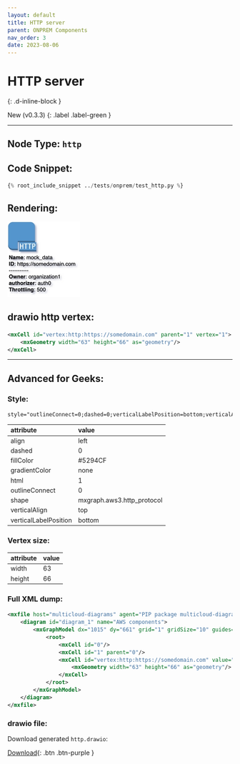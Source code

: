 ```yaml
---
layout: default
title: HTTP server
parent: ONPREM Components
nav_order: 3
date: 2023-08-06
---
```


# HTTP server
{: .d-inline-block }

New (v0.3.3)
{: .label .label-green }


---

## Node Type: ``http``

## Code Snippet:

```python
{% root_include_snippet ../tests/onprem/test_http.py %}
```

## Rendering:

![lambda](output/jpg/http.jpg)

## drawio http vertex:

```xml
<mxCell id="vertex:http:https://somedomain.com" parent="1" vertex="1">
    <mxGeometry width="63" height="66" as="geometry"/>
</mxCell>
```
---

## Advanced for Geeks:

### Style:
```html
style="outlineConnect=0;dashed=0;verticalLabelPosition=bottom;verticalAlign=top;align=left;html=1;shape=mxgraph.aws3.http_protocol;fillColor=#5294CF;gradientColor=none;"
```

| attribute | value |
|:----------|:------|
|align| left |
|dashed| 0 |
|fillColor| #5294CF |
|gradientColor| none |
|html| 1 |
|outlineConnect| 0 |
|shape| mxgraph.aws3.http_protocol |
|verticalAlign| top |
|verticalLabelPosition| bottom |

### Vertex size:

| attribute | value |
|:---------|:-----------|
| width    | 63  |
| height   |66|

### Full XML dump:
```xml
<mxfile host="multicloud-diagrams" agent="PIP package multicloud-diagrams. Generate resources in draw.io compatible format for Cloud infrastructure. Copyrights @ Roman Tsypuk 2023. MIT license." type="MultiCloud">
    <diagram id="diagram_1" name="AWS components">
        <mxGraphModel dx="1015" dy="661" grid="1" gridSize="10" guides="1" tooltips="1" connect="1" arrows="1" fold="1" page="1" pageScale="1" pageWidth="850" pageHeight="1100" math="0" shadow="1">
            <root>
                <mxCell id="0"/>
                <mxCell id="1" parent="0"/>
                <mxCell id="vertex:http:https://somedomain.com" value="&lt;b&gt;Name&lt;/b&gt;: mock_data&lt;BR&gt;&lt;b&gt;ID&lt;/b&gt;: https://somedomain.com&lt;BR&gt;-----------&lt;BR&gt;&lt;b&gt;Owner&lt;/b&gt;: organization1&lt;BR&gt;&lt;b&gt;authorizer&lt;/b&gt;: auth0&lt;BR&gt;&lt;b&gt;Throttling&lt;/b&gt;: 500" style="outlineConnect=0;dashed=0;verticalLabelPosition=bottom;verticalAlign=top;align=left;html=1;shape=mxgraph.aws3.http_protocol;fillColor=#5294CF;gradientColor=none;" parent="1" vertex="1">
                    <mxGeometry width="63" height="66" as="geometry"/>
                </mxCell>
            </root>
        </mxGraphModel>
    </diagram>
</mxfile>
```

### drawio file:

Download generated ``http.drawio``:

[Download](output/drawio/http.drawio){: .btn .btn-purple }